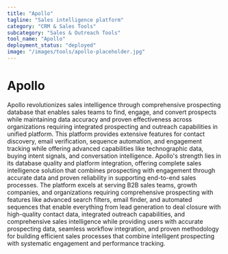 ```yaml
---
title: "Apollo"
tagline: "Sales intelligence platform"
category: "CRM & Sales Tools"
subcategory: "Sales & Outreach Tools"
tool_name: "Apollo"
deployment_status: "deployed"
image: "/images/tools/apollo-placeholder.jpg"
---
```


# Apollo

Apollo revolutionizes sales intelligence through comprehensive prospecting database that enables sales teams to find, engage, and convert prospects while maintaining data accuracy and proven effectiveness across organizations requiring integrated prospecting and outreach capabilities in unified platform. This platform provides extensive features for contact discovery, email verification, sequence automation, and engagement tracking while offering advanced capabilities like technographic data, buying intent signals, and conversation intelligence. Apollo's strength lies in its database quality and platform integration, offering complete sales intelligence solution that combines prospecting with engagement through accurate data and proven reliability in supporting end-to-end sales processes. The platform excels at serving B2B sales teams, growth companies, and organizations requiring comprehensive prospecting with features like advanced search filters, email finder, and automated sequences that enable everything from lead generation to deal closure with high-quality contact data, integrated outreach capabilities, and comprehensive sales intelligence while providing users with accurate prospecting data, seamless workflow integration, and proven methodology for building efficient sales processes that combine intelligent prospecting with systematic engagement and performance tracking.